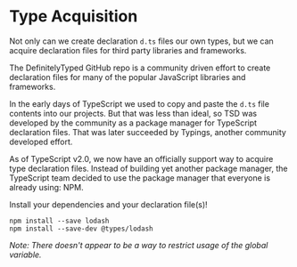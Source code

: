 
# Type Acquisition

Not only can we create declaration `d.ts` files our own types, but we can acquire declaration files for third party libraries and frameworks.

The DefinitelyTyped GitHub repo is a community driven effort to create declaration files for many of the popular JavaScript libraries and frameworks.

In the early days of TypeScript we used to copy and paste the `d.ts` file contents into our projects. But that was less than ideal, so TSD was developed by the community as a package manager for TypeScript declaration files. That was later succeeded by Typings, another community developed effort.

As of TypeScript v2.0, we now have an officially support way to acquire type declaration files. Instead of building yet another package manager, the TypeScript team decided to use the package manager that everyone is already using: NPM.

Install your dependencies and your declaration file(s)!

```
npm install --save lodash
npm install --save-dev @types/lodash
```

_Note: There doesn't appear to be a way to restrict usage of the global variable._
